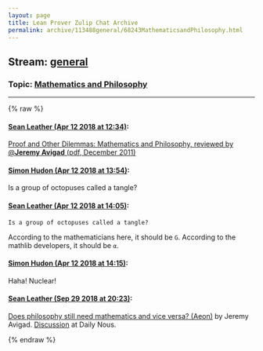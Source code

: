 ```yaml
---
layout: page
title: Lean Prover Zulip Chat Archive 
permalink: archive/113488general/68243MathematicsandPhilosophy.html
---
```


## Stream: [general](index.html)
### Topic: [Mathematics and Philosophy](68243MathematicsandPhilosophy.html)

---


{% raw %}
#### [ Sean Leather (Apr 12 2018 at 12:34)](https://leanprover.zulipchat.com/#narrow/stream/113488-general/topic/Mathematics%20and%20Philosophy/near/124978055):
[Proof and Other Dilemmas: Mathematics and Philosophy, reviewed by @**Jeremy Avigad** (pdf, December 2011)](https://www.ams.org/notices/201111/rtx111101580p.pdf)

#### [ Simon Hudon (Apr 12 2018 at 13:54)](https://leanprover.zulipchat.com/#narrow/stream/113488-general/topic/Mathematics%20and%20Philosophy/near/124981162):
Is a group of octopuses called a tangle?

#### [ Sean Leather (Apr 12 2018 at 14:05)](https://leanprover.zulipchat.com/#narrow/stream/113488-general/topic/Mathematics%20and%20Philosophy/near/124981630):
```quote
Is a group of octopuses called a tangle?
```
According to the mathematicians here, it should be `G`. According to the mathlib developers, it should be `α`.

#### [ Simon Hudon (Apr 12 2018 at 14:15)](https://leanprover.zulipchat.com/#narrow/stream/113488-general/topic/Mathematics%20and%20Philosophy/near/124982200):
Haha! Nuclear!

#### [ Sean Leather (Sep 29 2018 at 20:23)](https://leanprover.zulipchat.com/#narrow/stream/113488-general/topic/Mathematics%20and%20Philosophy/near/134891499):
[Does philosophy still need mathematics and vice versa? (Aeon)](https://aeon.co/essays/does-philosophy-still-need-mathematics-and-vice-versa) by Jeremy Avigad. [Discussion](http://dailynous.com/2018/09/25/philosophy-math-need-practical-turn/) at Daily Nous.


{% endraw %}
